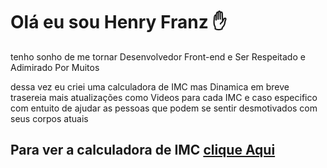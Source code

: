 
# Olá eu sou Henry Franz ✋


tenho sonho de me tornar Desenvolvedor Front-end e Ser Respeitado e Adimirado Por Muitos


dessa vez eu criei uma calculadora de IMC mas Dinamica em breve trasereia mais atualizações como Videos
para cada IMC e caso especifico com entuito de ajudar as pessoas que podem se sentir desmotivados com seus corpos atuais 



## <p>Para ver a calculadora de IMC <a href="https://henrytos.github.io/IMC/">clique Aqui</a></p>
